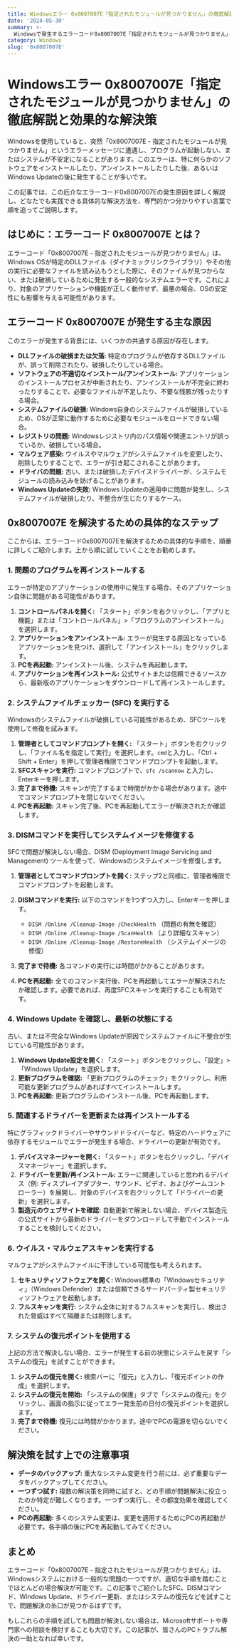 ```yaml
---
title: Windowsエラー 0x8007007E「指定されたモジュールが見つかりません」の徹底解説と効果的な解決策
date: '2024-05-30'
summary: >-
  Windowsで発生するエラーコード0x8007007E「指定されたモジュールが見つかりません」は、特定のプログラムやシステムの起動を妨げる厄介な問題です。この記事では、その原因を深掘りし、効果的な解決策をステップバイステップでご紹介します。
category: Windows
slug: '0x8007007E'
---
```


# Windowsエラー 0x8007007E「指定されたモジュールが見つかりません」の徹底解説と効果的な解決策

Windowsを使用していると、突然「0x8007007E - 指定されたモジュールが見つかりません」というエラーメッセージに遭遇し、プログラムが起動しない、またはシステムが不安定になることがあります。このエラーは、特に何らかのソフトウェアをインストールしたり、アンインストールしたりした後、あるいはWindows Updateの後に発生することが多いです。

この記事では、この厄介なエラーコード0x8007007Eの発生原因を詳しく解説し、どなたでも実践できる具体的な解決方法を、専門的かつ分かりやすい言葉で順を追ってご説明します。

## はじめに：エラーコード 0x8007007E とは？

エラーコード「0x8007007E - 指定されたモジュールが見つかりません」は、Windows OSが特定のDLLファイル（ダイナミックリンクライブラリ）やその他の実行に必要なファイルを読み込もうとした際に、そのファイルが見つからない、または破損しているために発生する一般的なシステムエラーです。これにより、対象のアプリケーションや機能が正しく動作せず、最悪の場合、OSの安定性にも影響を与える可能性があります。

## エラーコード 0x8007007E が発生する主な原因

このエラーが発生する背景には、いくつかの共通する原因が存在します。

*   **DLLファイルの破損または欠落:** 特定のプログラムが依存するDLLファイルが、誤って削除されたり、破損したりしている場合。
*   **ソフトウェアの不適切なインストール/アンインストール:** アプリケーションのインストールプロセスが中断されたり、アンインストールが不完全に終わったりすることで、必要なファイルが不足したり、不要な残骸が残ったりする場合。
*   **システムファイルの破損:** Windows自身のシステムファイルが破損しているため、OSが正常に動作するために必要なモジュールをロードできない場合。
*   **レジストリの問題:** Windowsレジストリ内のパス情報や関連エントリが誤っているか、破損している場合。
*   **マルウェア感染:** ウイルスやマルウェアがシステムファイルを変更したり、削除したりすることで、エラーが引き起こされることがあります。
*   **ドライバの問題:** 古い、または破損したデバイスドライバーが、システムモジュールの読み込みを妨げることがあります。
*   **Windows Updateの失敗:** Windows Updateの適用中に問題が発生し、システムファイルが破損したり、不整合が生じたりするケース。

## 0x8007007E を解決するための具体的なステップ

ここからは、エラーコード0x8007007Eを解決するための具体的な手順を、順番に詳しくご紹介します。上から順に試していくことをお勧めします。

### 1. 問題のプログラムを再インストールする

エラーが特定のアプリケーションの使用中に発生する場合、そのアプリケーション自体に問題がある可能性があります。

1.  **コントロールパネルを開く:** 「スタート」ボタンを右クリックし、「アプリと機能」または「コントロールパネル」>「プログラムのアンインストール」を選択します。
2.  **アプリケーションをアンインストール:** エラーが発生する原因となっているアプリケーションを見つけ、選択して「アンインストール」をクリックします。
3.  **PCを再起動:** アンインストール後、システムを再起動します。
4.  **アプリケーションを再インストール:** 公式サイトまたは信頼できるソースから、最新版のアプリケーションをダウンロードして再インストールします。

### 2. システムファイルチェッカー (SFC) を実行する

Windowsのシステムファイルが破損している可能性があるため、SFCツールを使用して修復を試みます。

1.  **管理者としてコマンドプロンプトを開く:** 「スタート」ボタンを右クリックし、「ファイル名を指定して実行」を選択します。`cmd`と入力し、「Ctrl + Shift + Enter」を押して管理者権限でコマンドプロンプトを起動します。
2.  **SFCスキャンを実行:** コマンドプロンプトで、`sfc /scannow` と入力し、Enterキーを押します。
3.  **完了まで待機:** スキャンが完了するまで時間がかかる場合があります。途中でコマンドプロンプトを閉じないでください。
4.  **PCを再起動:** スキャン完了後、PCを再起動してエラーが解決されたか確認します。

### 3. DISMコマンドを実行してシステムイメージを修復する

SFCで問題が解決しない場合、DISM (Deployment Image Servicing and Management) ツールを使って、Windowsのシステムイメージを修復します。

1.  **管理者としてコマンドプロンプトを開く:** ステップ2と同様に、管理者権限でコマンドプロンプトを起動します。
2.  **DISMコマンドを実行:** 以下のコマンドを1つずつ入力し、Enterキーを押します。

    *   `DISM /Online /Cleanup-Image /CheckHealth` （問題の有無を確認）
    *   `DISM /Online /Cleanup-Image /ScanHealth` （より詳細なスキャン）
    *   `DISM /Online /Cleanup-Image /RestoreHealth` （システムイメージの修復）
3.  **完了まで待機:** 各コマンドの実行には時間がかかることがあります。
4.  **PCを再起動:** 全てのコマンド実行後、PCを再起動してエラーが解決されたか確認します。必要であれば、再度SFCスキャンを実行することも有効です。

### 4. Windows Update を確認し、最新の状態にする

古い、または不完全なWindows Updateが原因でシステムファイルに不整合が生じている可能性があります。

1.  **Windows Update設定を開く:** 「スタート」ボタンをクリックし、「設定」>「Windows Update」を選択します。
2.  **更新プログラムを確認:** 「更新プログラムのチェック」をクリックし、利用可能な更新プログラムがあればすべてインストールします。
3.  **PCを再起動:** 更新プログラムのインストール後、PCを再起動します。

### 5. 関連するドライバーを更新または再インストールする

特にグラフィックドライバーやサウンドドライバーなど、特定のハードウェアに依存するモジュールでエラーが発生する場合、ドライバーの更新が有効です。

1.  **デバイスマネージャーを開く:** 「スタート」ボタンを右クリックし、「デバイスマネージャー」を選択します。
2.  **ドライバーを更新/再インストール:** エラーに関連していると思われるデバイス（例: ディスプレイアダプター、サウンド、ビデオ、およびゲームコントローラー）を展開し、対象のデバイスを右クリックして「ドライバーの更新」を選択します。
3.  **製造元のウェブサイトを確認:** 自動更新で解決しない場合、デバイス製造元の公式サイトから最新のドライバーをダウンロードして手動でインストールすることを検討してください。

### 6. ウイルス・マルウェアスキャンを実行する

マルウェアがシステムファイルに干渉している可能性も考えられます。

1.  **セキュリティソフトウェアを開く:** Windows標準の「Windowsセキュリティ」（Windows Defender）または信頼できるサードパーティ製セキュリティソフトウェアを起動します。
2.  **フルスキャンを実行:** システム全体に対するフルスキャンを実行し、検出された脅威はすべて隔離または削除します。

### 7. システムの復元ポイントを使用する

上記の方法で解決しない場合、エラーが発生する前の状態にシステムを戻す「システムの復元」を試すことができます。

1.  **システムの復元を開く:** 検索バーに「復元」と入力し、「復元ポイントの作成」を選択します。
2.  **システムの復元を開始:** 「システムの保護」タブで「システムの復元」をクリックし、画面の指示に従ってエラー発生前の日付の復元ポイントを選択します。
3.  **完了まで待機:** 復元には時間がかかります。途中でPCの電源を切らないでください。

## 解決策を試す上での注意事項

*   **データのバックアップ:** 重大なシステム変更を行う前には、必ず重要なデータをバックアップしてください。
*   **一つずつ試す:** 複数の解決策を同時に試すと、どの手順が問題解決に役立ったのか特定が難しくなります。一つずつ実行し、その都度効果を確認してください。
*   **PCの再起動:** 多くのシステム変更は、変更を適用するためにPCの再起動が必要です。各手順の後にPCを再起動してみてください。

## まとめ

エラーコード「0x8007007E - 指定されたモジュールが見つかりません」は、Windowsシステムにおける一般的な問題の一つですが、適切な手順を踏むことでほとんどの場合解決が可能です。この記事でご紹介したSFC、DISMコマンド、Windows Update、ドライバー更新、またはシステムの復元などを試すことで、問題解決の糸口が見つかるはずです。

もしこれらの手順を試しても問題が解決しない場合は、Microsoftサポートや専門家への相談を検討することも大切です。この記事が、皆さんのPCトラブル解決の一助となれば幸いです。
